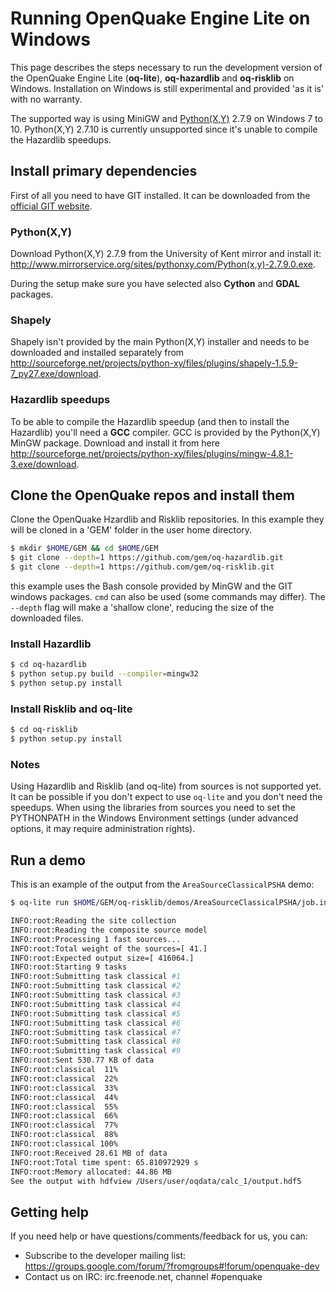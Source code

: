 # Running OpenQuake Engine Lite on Windows
This page describes the steps necessary to run the development version of the OpenQuake Engine Lite (**oq-lite**), **oq-hazardlib** and **oq-risklib** on Windows. Installation on Windows is still experimental and provided 'as it is' with no warranty.

The supported way is using MiniGW and [Python(X,Y)](https://python-xy.github.io/) 2.7.9 on Windows 7 to 10. Python(X,Y) 2.7.10 is currently unsupported since it's unable to compile the Hazardlib speedups. 

## Install primary dependencies
First of all you need to have GIT installed. It can be downloaded from the [official GIT website](https://git-scm.com/download).

### Python(X,Y)
Download Python(X,Y) 2.7.9 from the University of Kent mirror and install it: http://www.mirrorservice.org/sites/pythonxy.com/Python(x,y)-2.7.9.0.exe.

During the setup make sure you have selected also **Cython** and **GDAL** packages.

### Shapely
Shapely isn't provided by the main Python(X,Y) installer and needs to be downloaded and installed separately from http://sourceforge.net/projects/python-xy/files/plugins/shapely-1.5.9-7_py27.exe/download.

### Hazardlib speedups
To be able to compile the Hazardlib speedup (and then to install the Hazardlib) you'll need a **GCC** compiler. GCC is provided by the Python(X,Y) MinGW package. Download and install it from here http://sourceforge.net/projects/python-xy/files/plugins/mingw-4.8.1-3.exe/download.


## Clone the OpenQuake repos and install them

Clone the OpenQuake Hzardlib and Risklib repositories. In this example they will be cloned in a 'GEM' folder in the user home directory.
```bash
$ mkdir $HOME/GEM && cd $HOME/GEM
$ git clone --depth=1 https://github.com/gem/oq-hazardlib.git
$ git clone --depth=1 https://github.com/gem/oq-risklib.git
```
this example uses the Bash console provided by MinGW and the GIT windows packages. `cmd` can also be used (some commands may differ). The `--depth` flag will make a 'shallow clone', reducing the size of the downloaded files.

### Install Hazardlib

```bash
$ cd oq-hazardlib
$ python setup.py build --compiler=mingw32
$ python setup.py install
```
### Install Risklib and oq-lite 

```bash
$ cd oq-risklib
$ python setup.py install
```

### Notes

Using Hazardlib and Risklib (and oq-lite) from sources is not supported yet. It can be possible if you don't expect to use `oq-lite` and you don't need the speedups.
When using the libraries from sources you need to set the PYTHONPATH in the Windows Environment settings (under advanced options, it may require administration rights).


## Run a demo

This is an example of the output from the `AreaSourceClassicalPSHA` demo:

```bash
$ oq-lite run $HOME/GEM/oq-risklib/demos/AreaSourceClassicalPSHA/job.ini

INFO:root:Reading the site collection
INFO:root:Reading the composite source model
INFO:root:Processing 1 fast sources...
INFO:root:Total weight of the sources=[ 41.]
INFO:root:Expected output size=[ 416064.]
INFO:root:Starting 9 tasks
INFO:root:Submitting task classical #1
INFO:root:Submitting task classical #2
INFO:root:Submitting task classical #3
INFO:root:Submitting task classical #4
INFO:root:Submitting task classical #5
INFO:root:Submitting task classical #6
INFO:root:Submitting task classical #7
INFO:root:Submitting task classical #8
INFO:root:Submitting task classical #9
INFO:root:Sent 530.77 KB of data
INFO:root:classical  11%
INFO:root:classical  22%
INFO:root:classical  33%
INFO:root:classical  44%
INFO:root:classical  55%
INFO:root:classical  66%
INFO:root:classical  77%
INFO:root:classical  88%
INFO:root:classical 100%
INFO:root:Received 28.61 MB of data
INFO:root:Total time spent: 65.810972929 s
INFO:root:Memory allocated: 44.86 MB
See the output with hdfview /Users/user/oqdata/calc_1/output.hdf5
```

## Getting help
If you need help or have questions/comments/feedback for us, you can:
  * Subscribe to the developer mailing list: https://groups.google.com/forum/?fromgroups#!forum/openquake-dev
  * Contact us on IRC: irc.freenode.net, channel #openquake
